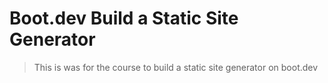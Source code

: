 # Boot.dev Build a Static Site Generator

> This is was for the course to build a static site generator on boot.dev